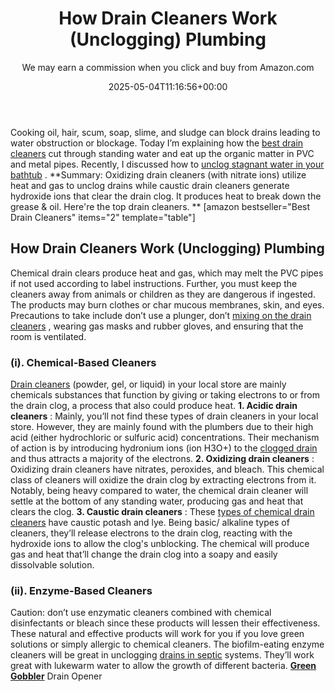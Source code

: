 ﻿---
author: We may earn a commission when you click and buy from Amazon.com
layout: post
title: How Drain Cleaners Work (Unclogging) Plumbing
date: '2025-05-04T11:16:56+00:00'
categories:
- Drains
- Guide
tags: []
slug: /how-drain-cleaners-work/
lastmod: 2025-05-07T12:21:27+03:00
---

Cooking oil, hair, scum, soap, slime, and sludge can block drains leading to water obstruction or blockage.
Today I’m explaining how the
[best drain cleaners](https://pestpolicy.com/best-drain-cleaner//)
cut through standing water and eat up the organic matter in PVC and metal pipes. Recently, I discussed how to
[unclog stagnant water in your bathtub](https://pestpolicy.com/how-to-unclog-a-bathtub-drain-with-standing-water/)
.
**Summary: Oxidizing drain cleaners (with nitrate ions) utilize heat and gas to unclog drains while caustic drain cleaners generate hydroxide ions that clear the drain clog. It produces heat to break down the grease & oil. Here're the top drain cleaners. **
[amazon bestseller="Best Drain Cleaners" items="2" template="table"]
## How Drain Cleaners Work (Unclogging) Plumbing
Chemical drain clears produce heat and gas, which may melt the PVC pipes if not used according to label instructions. Further, you must keep the cleaners away from animals or children as they are dangerous if ingested.
The products may burn clothes or char mucous membranes, skin, and eyes. Precautions to take include don’t use a plunger, don’t
[mixing on the drain cleaners](https://pestpolicy.com/best-drain-cleaner//)
, wearing gas masks and rubber gloves, and ensuring that the room is ventilated.
### (i). Chemical-Based Cleaners
[Drain cleaners](https://pestpolicy.com/thrift-drain-cleaner-review/)
(powder, gel, or liquid) in your local store are mainly chemicals substances that function by giving or taking electrons to or from the drain clog, a process that also could produce heat.
**1. Acidic drain cleaners**
: Mainly, you’ll not find these types of drain cleaners in your local store. However, they are mainly found with the plumbers due to their high acid (either hydrochloric or sulfuric acid) concentrations.
Their mechanism of action is by introducing hydronium ions (ion H3O+) to the
[clogged drain](https://pestpolicy.com/dont-use-vinegar-and-baking-soda-to-clean-clogged-drains/)
and thus attracts a majority of the electrons.
**2. Oxidizing drain cleaners**
: Oxidizing drain cleaners have nitrates, peroxides, and bleach. This chemical class of cleaners will oxidize the drain clog by extracting electrons from it.
Notably, being heavy compared to water, the chemical drain cleaner will settle at the bottom of any standing water, producing gas and heat that clears the clog.
**3. Caustic drain cleaners**
: These
[types of chemical drain cleaners](https://pestpolicy.com/pure-lye-drain-opener-review/)
have caustic potash and lye.
Being basic/ alkaline types of cleaners, they’ll release electrons to the drain clog, reacting with the hydroxide ions to allow the clog's unblocking.
The chemical will produce gas and heat that’ll change the drain clog into a soapy and easily dissolvable solution.
### (ii). Enzyme-Based Cleaners
Caution: don’t use enzymatic cleaners combined with chemical disinfectants or bleach since these products will lessen their effectiveness. These natural and effective products will work for you if you love green solutions or simply allergic to chemical cleaners.
The biofilm-eating enzyme cleaners will be great in unclogging
[drains in septic](https://pestpolicy.com/bio-clean-drain-septic-bacteria-2-review/)
systems. They’ll work great with lukewarm water to allow the growth of different bacteria.
[**Green Gobbler**](https://pestpolicy.com/green-gobbler-ggdis2ch32-dissolve-review/)
Drain Opener
